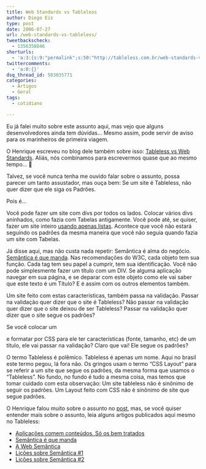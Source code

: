 ```yaml
---
title: Web Standards vs Tableless
author: Diego Eis
type: post
date: 2006-07-27
url: /web-standards-vs-tableless/
tweetbackscheck:
  - 1356358846
shorturls:
  - 'a:3:{s:9:"permalink";s:50:"http://tableless.com.br/web-standards-vs-tableless";s:7:"tinyurl";s:26:"http://tinyurl.com/452t7ux";s:4:"isgd";s:19:"http://is.gd/kzgdBB";}'
twittercomments:
  - 'a:0:{}'
dsq_thread_id: 503035771
categories:
  - Artigos
  - Geral
tags:
  - cotidiano

---
```

Eu já falei muito sobre este assunto aqui, mas vejo que alguns desenvolvedores ainda tem dúvidas&#8230; Mesmo assim, pode servir de aviso para os marinheiros de primeira viagem.
  
O Henrique escreveu no blog dele também sobre isso: [Tableless vs Web Standards][1]. Aliás, nós combinamos para escrevermos quase que ao mesmo tempo&#8230; 🙂

Talvez, se você nunca tenha me ouvido falar sobre o assunto, possa parecer um tanto assustador, mas ouça bem: Se um site é Tableless, não quer dizer que ele siga os Padrões.
  
Pois é&#8230;

Você pode fazer um site com divs por todos os lados. Colocar vários divs aninhados, como fazia com Tabelas antigamente. Você pode até, se quiser, fazer um site inteiro [usando apenas listas][2]. Acontece que você não estará seguindo os padrões da mesma maneira que você não seguia quando fazia um site com Tabelas.

Já disse aqui, mas não custa nada repetir: Semântica é alma do negócio. [Semântica é que manda][3]. Nas recomendações do W3C, cada objeto tem sua função. Cada tag tem seu papel a cumprir, tem sua identificação. Você não pode simplesmente fazer um título com um DIV. Se alguma aplicação navegar em sua página, e se deparar com este objeto como ele vai saber que este texto é um Título? E é assim com os outros elementos também.

Um site feito com estas características, também passa na validação. Passar na validação quer dizer que o site é Tableless? Não passar na validação quer dizer que o site deixou de ser Tableless? Passar na validação quer dizer que o site segue os padrões?
  
Se você colocar um <p> e formatar por CSS para ele ter características (fonte, tamanho, etc) de um título, ele vai passar na validação? Claro que vai! Ele segue os padrões?

O termo Tableless é polêmico. Tableless é apenas um nome. Aqui no brasil este termo pegou, lá fora não. Os gringos usam o termo &#8220;CSS Layout&#8221; para se referir a um site que segue os padrões, da mesma forma que usamos o &#8220;Tableless&#8221;. No fundo, no fundo é tudo a mesma coisa, mas temos que tomar cuidado com esta observação: Um site tableless não é sinônimo de seguir os padrões. Um Layout feito com CSS não é sinônimo de site que segue padrões.

O Henrique falou muito sobre o assunto no [post][1], mas, se você quiser entender mais sobre o assunto, leia alguns artigos publicados aqui mesmo no Tableless:

  *  [Aplicações comem conteúdos. Só os bem tratados][4]
  * [Semântica é que manda][3]
  * [A Web Semântica][5]
  * [Lições sobre Semântica #1][6]
  * [Lições sobre Semântica #2][7]

 [1]: http://www.revolucao.etc.br/archives/tableless-vs-web-standards/
 [2]: http://www.google.com.br/url?sa=t&ct=res&cd=1&url=http%3A%2F%2Fsomerandomdude.net%2Fprojects%2Fwebdev%2Fdivless%2F&ei=qkvJRJmfBby4auvdiNIM&sig2=3qylQ-STKkAeV06n6JS2FA
 [3]: http://tableless.com.br/a-semantica-e-que-manda
 [4]: http://tableless.com.br/aplicacoes-comem-conteudo
 [5]: http://tableless.com.br/aprenda/a-web-semantica/
 [6]: http://tableless.com.br/licoes_sobre_semantica_1
 [7]: http://tableless.com.br/licoes_sobre_semantica_2